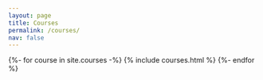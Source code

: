 ```yaml
---
layout: page
title: Courses
permalink: /courses/
nav: false
---
```


<!-- pages/courses.md -->
<div class="projects">
<!-- Display courses without categories -->
  <!-- {%- assign sorted_courses = site.course | sort: "importance" -%} -->
  <!-- Generate cards for each project -->
  <!-- {% if page.horizontal -%} -->
  <div class="container">
    <div class="row row-cols-2">
    {%- for course in site.courses -%}
      {% include courses.html %}
    {%- endfor %}
    </div>
  </div>
  <!-- {%- else -%}
  <div class="grid">
    {%- for project in sorted_projects -%}
      {% include projects.html %}
    {%- endfor %}
  </div>
  {%- endif -%} -->
<!-- {%- endif -%} -->
</div>